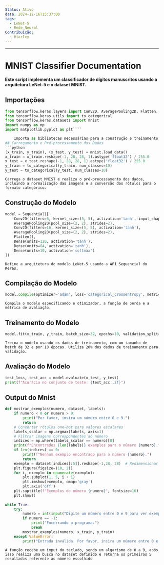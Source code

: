 ```yaml
---
Status: Ativo
data: 2024-12-16T15:37:00
tags:
  - LeNet-5
  - Rede_Neural
Contribuição:
  - Hiarley
---
```

---


# MNIST Classifier Documentation
**Este script implementa um classificador de dígitos manuscritos usando a arquitetura LeNet-5 e o dataset MNIST.**
## Importações

```python
from tensorflow.keras.layers import Conv2D, AveragePooling2D, Flatten, Dense
from tensorflow.keras.utils import to_categorical
from tensorflow.keras.datasets import mnist
import numpy as np
import matplotlib.pyplot as plt````

	Importa as bibliotecas necessárias para a construção e treinamento do modelo, bem como para a manipulação de dados e visualização.
## Carregamento e Pré-processamento dos Dados
```python
(x_train, y_train), (x_test, y_test) = mnist.load_data()
x_train = x_train.reshape(-1, 28, 28, 1).astype('float32') / 255.0
x_test = x_test.reshape(-1, 28, 28, 1).astype('float32') / 255.0
y_train = to_categorical(y_train, num_classes=10)
y_test = to_categorical(y_test, num_classes=10)
```
	Carrega o dataset MNIST e realiza o pré-processamento dos dados, incluindo a normalização das imagens e a conversão dos rótulos para o formato categórico.
## Construção do Modelo
```python 
model = Sequential([
    Conv2D(filters=6, kernel_size=(5, 5), activation='tanh', input_shape=(28, 28, 1), padding='same'),
    AveragePooling2D(pool_size=(2, 2), strides=2),
    Conv2D(filters=16, kernel_size=(5, 5), activation='tanh'),
    AveragePooling2D(pool_size=(2, 2), strides=2),
    Flatten(),
    Dense(units=120, activation='tanh'),
    Dense(units=84, activation='tanh'),
    Dense(units=10, activation='softmax')
])
```
	Define a arquitetura do modelo LeNet-5 usando a API Sequencial do Keras.
## Compilação do Modelo
```python
model.compile(optimizer='adam', loss='categorical_crossentropy', metrics=['accuracy'])
```
	Compila o modelo especificando o otimizador, a função de perda e a métrica de avaliação.
## Treinamento do Modelo

```python
model.fit(x_train, y_train, batch_size=32, epochs=10, validation_split=0.2)
```
	Treina o modelo usando os dados de treinamento, com um tamanho de batch de 32 e por 10 épocas. Utiliza 20% dos dados de treinamento para validação.
## Avaliação do Modelo
```python
test_loss, test_acc = model.evaluate(x_test, y_test)
print(f"Acurácia no conjunto de teste: {test_acc:.2f}")
```
## Output do Mnist

``` python
def mostrar_exemplos(numero, dataset, labels):
    if numero < 0 or numero > 9:
        print("Por favor, insira um número entre 0 e 9.")
        return
    # Converter rótulos one-hot para valores escalares
    labels_scalar = np.argmax(labels, axis=1)
    # Filtrar imagens correspondentes ao número
    indices = np.where(labels_scalar == numero)[0]
    print(f"Encontrados {len(labels)} exemplos para o número {numero}.") 
    if len(indices) == 0:
        print(f"Nenhum exemplo encontrado para o número {numero}.")
        return
    exemplo = dataset[indices[:5]].reshape(-1,28, 28)  # Redimensionar para 2D para exibição
    plt.figure(figsize=(10, 2))
    for i, exemplo in enumerate(exemplo):
        plt.subplot(1, 5, i + 1)
        plt.imshow(exemplo, cmap='gray')
        plt.axis('off')
    plt.suptitle(f"Exemplos do número {numero}", fontsize=16)
    plt.show()
    
while True:
    try:
        numero = int(input("Digite um número entre 0 e 9 para ver exemplos (ou -1 para sair): "))
        if numero == -1:
            print("Encerrando o programa.")
            break
        mostrar_exemplos(numero, x_train, y_train)
    except ValueError:
        print("Entrada inválida. Por favor, insira um número entre 0 e 9.")
```
	A função recebe um imput do teclado, sendo um algarismo de 0 a 9, após isso realiza uma busca no dataset definido e retorna os primeiros 5 resultados referente ao número escolhido